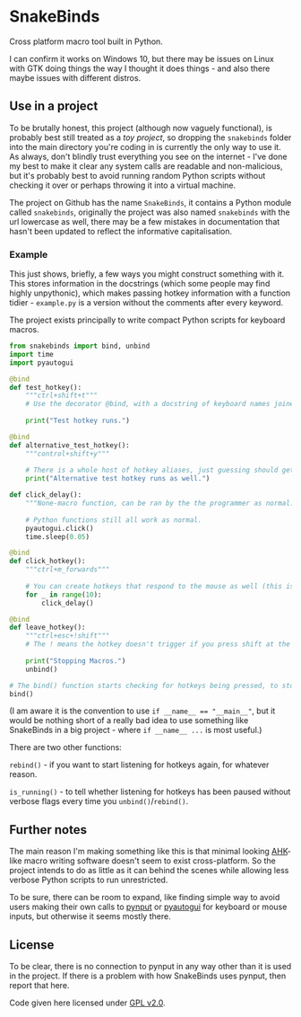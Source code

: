 # SnakeBinds
Cross platform macro tool built in Python.

I can confirm it works on Windows 10, but there may be issues on Linux with GTK doing things the way I thought it does things - and also there maybe issues with different distros.

## Use in a project

To be brutally honest, this project (although now vaguely functional), is probably best still treated as a _toy project_, so dropping the `snakebinds` folder into the main directory you're coding in is currently the only way to use it. As always, don't blindly trust everything you see on the internet - I've done my best to make it clear any system calls are readable and non-malicious, but it's probably best to avoid running random Python scripts without checking it over or perhaps throwing it into a virtual machine.

The project on Github has the name `SnakeBinds`, it contains a Python module called `snakebinds`, originally the project was also named `snakebinds` with the url lowercase as well, there may be a few mistakes in documentation that hasn't been updated to reflect the informative capitalisation.


### Example

This just shows, briefly, a few ways you might construct something with it. This stores information in the docstrings (which some people may find highly unpythonic), which makes passing hotkey information with a function tidier - `example.py` is a version without the comments after every keyword.

The project exists principally to write compact Python scripts for keyboard macros.

```python
from snakebinds import bind, unbind
import time
import pyautogui

@bind
def test_hotkey():
    """ctrl+shift+t"""
    # Use the decorator @bind, with a docstring of keyboard names joined with + to create a macro.
    
    print("Test hotkey runs.")

@bind
def alternative_test_hotkey():
    """control+shift+y"""
    
    # There is a whole host of hotkey aliases, just guessing should get you most of the way there.
    print("Alternative test hotkey runs as well.")

def click_delay():
    """None-macro function, can be ran by the the programmer as normal."""
    
    # Python functions still all work as normal.
    pyautogui.click()
    time.sleep(0.05)

@bind
def click_hotkey():
    """ctrl+m_forwards"""
    
    # You can create hotkeys that respond to the mouse as well (this is button 5).
    for _ in range(10):
        click_delay()

@bind
def leave_hotkey():
    """ctrl+esc+!shift"""
    # The ! means the hotkey doesn't trigger if you press shift at the same time.
    
    print("Stopping Macros.")
    unbind()

# The bind() function starts checking for hotkeys being pressed, to stop/finish up, use unbind().
bind()
```

(I am aware it is the convention to use `if __name__ == "__main__"`, but it would be nothing short of a really bad idea to use something like SnakeBinds in a big project - where `if __name__ ...` is most useful.)

There are two other functions:

`rebind()` - if you want to start listening for hotkeys again, for whatever reason.

`is_running()` - to tell whether listening for hotkeys has been paused without verbose flags every time you `unbind()`/`rebind()`.


## Further notes
The main reason I'm making something like this is that minimal looking [AHK](https://www.autohotkey.com)-like macro writing software doesn't seem to exist cross-platform. So the project intends to do as little as it can behind the scenes while allowing less verbose Python scripts to run unrestricted.

To be sure, there can be room to expand, like finding simple way to avoid users making their own calls to [pynput](https://pypi.org/project/pynput/) or [pyautogui](https://pypi.org/project/PyAutoGUI/) for keyboard or mouse inputs, but otherwise it seems mostly there.

## License
To be clear, there is no connection to pynput in any way other than it is used in the project. If there is a problem with how SnakeBinds uses pynput, then report that here.

Code given here licensed under [GPL v2.0](https://www.gnu.org/licenses/old-licenses/gpl-2.0.en.html).
